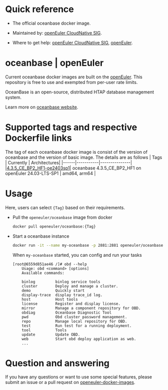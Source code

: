 # Quick reference

- The official oceanbase docker image.

- Maintained by: [openEuler CloudNative SIG](https://gitee.com/openeuler/cloudnative).

- Where to get help: [openEuler CloudNative SIG](https://gitee.com/openeuler/cloudnative), [openEuler](https://gitee.com/openeuler/community).

# oceanbase | openEuler
Current oceanbase docker images are built on the [openEuler](https://repo.openeuler.org/). This repository is free to use and exempted from per-user rate limits.

OceanBase is an open-source, distributed HTAP database management system.

Learn more on [oceanbase website](https://www.oceanbase.com/).

# Supported tags and respective Dockerfile links
The tag of each oceanbase docker image is consist of the version of oceanbase and the version of basic image. The details are as follows
| Tags | Currently |  Architectures|
|------|-----------|---------------|
|[4.3.5_CE_BP2_HF1-oe2403sp1](https://gitee.com/openeuler/openeuler-docker-images/blob/master/Database/oceanbase/4.3.5_CE_BP2_HF1/24.03-lts-sp1/Dockerfile)| oceanbase 4.3.5_CE_BP2_HF1 on openEuler 24.03-LTS-SP1 | amd64, arm64 |

# Usage
Here, users can select `{Tag}` based on their requirements.

- Pull the `openeuler/oceanbase` image from docker

	```bash
	docker pull openeuler/oceanbase:{Tag}
	```
	
- Start a oceanbase instance

	```bash
	docker run -it --name my-oceanbase -p 2881:2881 openeuler/oceanbase:{Tag} bash
	```
	When `my-oceanbase` started, you can config and run your tasks
    ```
    [root@6559d851ae46 /]# obd --help
        Usage: obd <command> [options]
        Available commands:

        binlog         binlog service tools
        cluster        Deploy and manage a cluster.
        demo           Quickly start
        display-trace  display trace_id log.
        host           Host tools
        license        Register and display license.
        mirror         Manage a component repository for OBD.
        obdiag         Oceanbase Diagnostic Tool
        pwd            Obd cluster password management.
        repo           Manage local repository for OBD.
        test           Run test for a running deployment.
        tool           Tools
        update         Update OBD.
        web            Start obd deploy application as web.
        ...
    ```
	
# Question and answering
If you have any questions or want to use some special features, please submit an issue or a pull request on [openeuler-docker-images](https://gitee.com/openeuler/openeuler-docker-images).